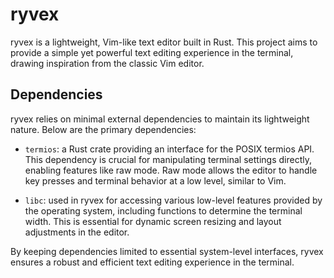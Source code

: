 # ryvex

ryvex is a lightweight, Vim-like text editor built in Rust. This project aims to provide a simple yet powerful text editing experience in the terminal, drawing inspiration from the classic Vim editor.

## Dependencies

ryvex relies on minimal external dependencies to maintain its lightweight nature. Below are the primary dependencies:

- `termios`: a Rust crate providing an interface for the POSIX termios API. This dependency is crucial for manipulating terminal settings directly, enabling features like raw mode. Raw mode allows the editor to handle key presses and terminal behavior at a low level, similar to Vim.

- `libc`: used in ryvex for accessing various low-level features provided by the operating system, including functions to determine the terminal width. This is essential for dynamic screen resizing and layout adjustments in the editor.

By keeping dependencies limited to essential system-level interfaces, ryvex ensures a robust and efficient text editing experience in the terminal.
